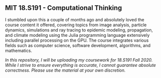 ## MIT 18.S191 - Computational Thinking 
I stumbled upon this a couple of months ago and absolutely loved the course content it offered, covering topics from image analysis, particle dynamics, simulations and ray tracing to epidemic modeling, propagation, and climate modeling using the Julia programming language extensively including parallel processing on the GPU. The course integrates various fields such as computer science, software development, algorithms, and mathematics.

_In this repository, I will be uploading my coursework for 18.S191 Fall 2020. While I strive to ensure everything is accurate, I cannot guarantee absolute correctness. Please use the material at your own discretion._
